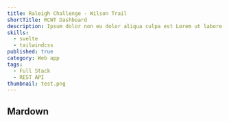 ```yaml
---
title: Raleigh Challenge - Wilson Trail
shortTitle: RCWT Dashboard
description: Ipsum dolor non eu dolor aliqua culpa est Lorem ut labore magna anim voluptate. Ad non anim tempor ad mollit ipsum tempor sunt ut laborum non
skills:
  - svelte
  - tailwindcss
published: true
category: Web app
tags:
  - Full Stack
  - REST API
thumbnail: test.png
---
```


## Mardown
